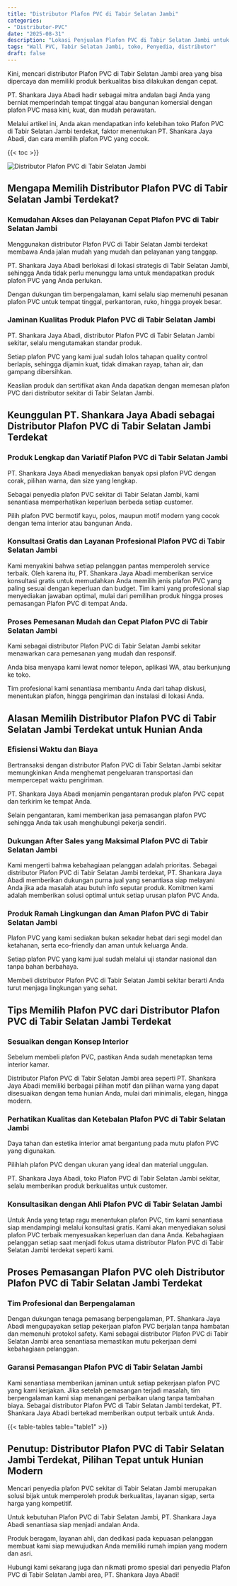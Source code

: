 ```yaml
---
title: "Distributor Plafon PVC di Tabir Selatan Jambi"
categories: 
- "Distributor-PVC"
date: "2025-08-31"
description: "Lokasi Penjualan Plafon PVC di Tabir Selatan Jambi untuk rumah, office, serta ritel. Produk terbaik, beragam motif, pilihan warna elegan, beserta servis instalasi dikerjakan oleh teknisi berpengalaman dan jaminan resmi!|Layanan penyediaan Plafon PVC di Tabir Selatan Jambi bagi kebutuhan hunian, perkantoran, maupun ritel, dengan material terbaik dan instalasi oleh tim ahli dan jaminan resmi.|Solusi Plafon PVC di Tabir Selatan Jambi yang terbukti bagi hunian, kantor, dan ritel, bersama produk unggulan dan instalasi dikerjakan oleh teknisi berpengalaman dan kepastian resmi.|Distribusi Plafon PVC di Tabir Selatan Jambi bagi hunian, perkantoran, dan gerai, dengan panel unggulan dan instalasi oleh tenaga ahli profesional, dilengkapi beserta kepastian resmi.}"
tags: "Wall PVC, Tabir Selatan Jambi, toko, Penyedia, distributor"
draft: false
---
```


Kini, mencari distributor Plafon PVC di Tabir Selatan Jambi area yang bisa dipercaya dan memiliki produk berkualitas bisa dilakukan dengan cepat.

PT. Shankara Jaya Abadi hadir sebagai mitra andalan bagi Anda yang berniat memperindah tempat tinggal atau bangunan komersial dengan plafon PVC masa kini, kuat, dan mudah perawatan.

Melalui artikel ini, Anda akan mendapatkan info kelebihan toko Plafon PVC di Tabir Selatan Jambi terdekat, faktor menentukan PT. Shankara Jaya Abadi, dan cara memilih plafon PVC yang cocok.

{{< toc >}}

![Distributor Plafon PVC di Tabir Selatan Jambi](/images/Distributor-PVC/Distributor-Plafon-PVC-di-Tabir-Selatan-Jambi.png)


## Mengapa Memilih Distributor Plafon PVC di Tabir Selatan Jambi Terdekat?

### Kemudahan Akses dan Pelayanan Cepat Plafon PVC di Tabir Selatan Jambi

Menggunakan distributor Plafon PVC di Tabir Selatan Jambi terdekat membawa Anda jalan mudah yang mudah dan pelayanan yang tanggap.

PT. Shankara Jaya Abadi berlokasi di lokasi strategis di Tabir Selatan Jambi, sehingga Anda tidak perlu menunggu lama untuk mendapatkan produk plafon PVC yang Anda perlukan.

Dengan dukungan tim berpengalaman, kami selalu siap memenuhi pesanan plafon PVC untuk tempat tinggal, perkantoran, ruko, hingga proyek besar.

### Jaminan Kualitas Produk Plafon PVC di Tabir Selatan Jambi

PT. Shankara Jaya Abadi, distributor Plafon PVC di Tabir Selatan Jambi sekitar, selalu mengutamakan standar produk.

Setiap plafon PVC yang kami jual sudah lolos tahapan quality control berlapis, sehingga dijamin kuat, tidak dimakan rayap, tahan air, dan gampang dibersihkan.

Keaslian produk dan sertifikat akan Anda dapatkan dengan memesan plafon PVC dari distributor sekitar di Tabir Selatan Jambi.

## Keunggulan PT. Shankara Jaya Abadi sebagai Distributor Plafon PVC di Tabir Selatan Jambi Terdekat

### Produk Lengkap dan Variatif Plafon PVC di Tabir Selatan Jambi

PT. Shankara Jaya Abadi menyediakan banyak opsi plafon PVC dengan corak, pilihan warna, dan size yang lengkap.

Sebagai penyedia plafon PVC sekitar di Tabir Selatan Jambi, kami senantiasa memperhatikan keperluan berbeda setiap customer.

Pilih plafon PVC bermotif kayu, polos, maupun motif modern yang cocok dengan tema interior atau bangunan Anda.

### Konsultasi Gratis dan Layanan Profesional Plafon PVC di Tabir Selatan Jambi

Kami menyakini bahwa setiap pelanggan pantas memperoleh service terbaik. Oleh karena itu, PT. Shankara Jaya Abadi memberikan service konsultasi gratis untuk memudahkan Anda memilih jenis plafon PVC yang paling sesuai dengan keperluan dan budget. Tim kami yang profesional siap menyediakan jawaban optimal, mulai dari pemilihan produk hingga proses pemasangan Plafon PVC di tempat Anda.

### Proses Pemesanan Mudah dan Cepat Plafon PVC di Tabir Selatan Jambi

Kami sebagai distributor Plafon PVC di Tabir Selatan Jambi sekitar menawarkan cara pemesanan yang mudah dan responsif.

Anda bisa menyapa kami lewat nomor telepon, aplikasi WA, atau berkunjung ke toko.

Tim profesional kami senantiasa membantu Anda dari tahap diskusi, menentukan plafon, hingga pengiriman dan instalasi di lokasi Anda.

## Alasan Memilih Distributor Plafon PVC di Tabir Selatan Jambi Terdekat untuk Hunian Anda

### Efisiensi Waktu dan Biaya

Bertransaksi dengan distributor Plafon PVC di Tabir Selatan Jambi sekitar memungkinkan Anda menghemat pengeluaran transportasi dan mempercepat waktu pengiriman.

PT. Shankara Jaya Abadi menjamin pengantaran produk plafon PVC cepat dan terkirim ke tempat Anda.

Selain pengantaran, kami memberikan jasa pemasangan plafon PVC sehingga Anda tak usah menghubungi pekerja sendiri.

### Dukungan After Sales yang Maksimal Plafon PVC di Tabir Selatan Jambi

Kami mengerti bahwa kebahagiaan pelanggan adalah prioritas. Sebagai distributor Plafon PVC di Tabir Selatan Jambi terdekat, PT. Shankara Jaya Abadi memberikan dukungan purna jual yang senantiasa siap melayani Anda jika ada masalah atau butuh info seputar produk. Komitmen kami adalah memberikan solusi optimal untuk setiap urusan plafon PVC Anda.

### Produk Ramah Lingkungan dan Aman Plafon PVC di Tabir Selatan Jambi

Plafon PVC yang kami sediakan bukan sekadar hebat dari segi model dan ketahanan, serta eco-friendly dan aman untuk keluarga Anda.

Setiap plafon PVC yang kami jual sudah melalui uji standar nasional dan tanpa bahan berbahaya.

Membeli distributor Plafon PVC di Tabir Selatan Jambi sekitar berarti Anda turut menjaga lingkungan yang sehat.

## Tips Memilih Plafon PVC dari Distributor Plafon PVC di Tabir Selatan Jambi Terdekat

### Sesuaikan dengan Konsep Interior

Sebelum membeli plafon PVC, pastikan Anda sudah menetapkan tema interior kamar.

Distributor Plafon PVC di Tabir Selatan Jambi area seperti PT. Shankara Jaya Abadi memiliki berbagai pilihan motif dan pilihan warna yang dapat disesuaikan dengan tema hunian Anda, mulai dari minimalis, elegan, hingga modern.

### Perhatikan Kualitas dan Ketebalan Plafon PVC di Tabir Selatan Jambi

Daya tahan dan estetika interior amat bergantung pada mutu plafon PVC yang digunakan.

Pilihlah plafon PVC dengan ukuran yang ideal dan material unggulan.

PT. Shankara Jaya Abadi, toko Plafon PVC di Tabir Selatan Jambi sekitar, selalu memberikan produk berkualitas untuk customer.

### Konsultasikan dengan Ahli Plafon PVC di Tabir Selatan Jambi

Untuk Anda yang tetap ragu menentukan plafon PVC, tim kami senantiasa siap mendampingi melalui konsultasi gratis. Kami akan menyediakan solusi plafon PVC terbaik menyesuaikan keperluan dan dana Anda. Kebahagiaan pelanggan setiap saat menjadi fokus utama distributor Plafon PVC di Tabir Selatan Jambi terdekat seperti kami.

## Proses Pemasangan Plafon PVC oleh Distributor Plafon PVC di Tabir Selatan Jambi Terdekat

### Tim Profesional dan Berpengalaman

Dengan dukungan tenaga pemasang berpengalaman, PT. Shankara Jaya Abadi mengupayakan setiap pekerjaan plafon PVC berjalan tanpa hambatan dan memenuhi protokol safety. Kami sebagai distributor Plafon PVC di Tabir Selatan Jambi area senantiasa memastikan mutu pekerjaan demi kebahagiaan pelanggan.

### Garansi Pemasangan Plafon PVC di Tabir Selatan Jambi

Kami senantiasa memberikan jaminan untuk setiap pekerjaan plafon PVC yang kami kerjakan. Jika setelah pemasangan terjadi masalah, tim berpengalaman kami siap menangani perbaikan ulang tanpa tambahan biaya. Sebagai distributor Plafon PVC di Tabir Selatan Jambi terdekat, PT. Shankara Jaya Abadi bertekad memberikan output terbaik untuk Anda.

{{< table-tables table="table1" >}}

## Penutup: Distributor Plafon PVC di Tabir Selatan Jambi Terdekat, Pilihan Tepat untuk Hunian Modern

Mencari penyedia plafon PVC sekitar di Tabir Selatan Jambi merupakan solusi bijak untuk memperoleh produk berkualitas, layanan sigap, serta harga yang kompetitif.

Untuk kebutuhan Plafon PVC di Tabir Selatan Jambi, PT. Shankara Jaya Abadi senantiasa siap menjadi andalan Anda.

Produk beragam, layanan ahli, dan dedikasi pada kepuasan pelanggan membuat kami siap mewujudkan Anda memiliki rumah impian yang modern dan asri.

Hubungi kami sekarang juga dan nikmati promo spesial dari penyedia Plafon PVC di Tabir Selatan Jambi area, PT. Shankara Jaya Abadi!